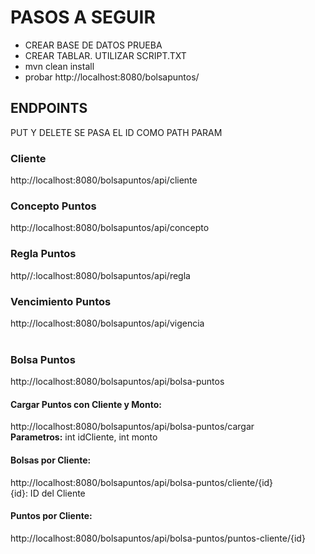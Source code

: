 <h1>PASOS A SEGUIR</h1>
<ul>
<li>CREAR BASE DE DATOS PRUEBA</li>
<li>CREAR TABLAR. UTILIZAR SCRIPT.TXT</li>
<li>mvn clean install</li>
<li>probar http://localhost:8080/bolsapuntos/</li>
</ul>
<h2>ENDPOINTS</h2>
PUT Y DELETE SE PASA EL ID COMO PATH PARAM
<h3>Cliente</h3>
http://localhost:8080/bolsapuntos/api/cliente
<h3>Concepto Puntos</h3>
http://localhost:8080/bolsapuntos/api/concepto
<h3>Regla Puntos</h3>
http//:localhost:8080/bolsapuntos/api/regla
<h3>Vencimiento Puntos</h3>
http://localhost:8080/bolsapuntos/api/vigencia
<br/><br/>
<h3>Bolsa Puntos</h3>
http://localhost:8080/bolsapuntos/api/bolsa-puntos
<h4>Cargar Puntos con Cliente y Monto:</h4>
http://localhost:8080/bolsapuntos/api/bolsa-puntos/cargar<br/>
<strong>Parametros:</strong> int idCliente, int monto
<h4>Bolsas por Cliente:</h4>
http://localhost:8080/bolsapuntos/api/bolsa-puntos/cliente/{id}<br/>
{id}: ID del Cliente
<h4>Puntos por Cliente:</h4>
http://localhost:8080/bolsapuntos/api/bolsa-puntos/puntos-cliente/{id}